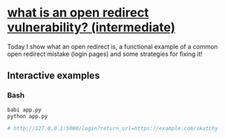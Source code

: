 # [what is an open redirect vulnerability? (intermediate)](https://youtu.be/ziGvS7XLWDU)

Today I show what an open redirect is, a functional example of a common open redirect mistake (login pages) and some strategies for fixing it!

## Interactive examples

### Bash

```bash
babi app.py
python app.py

# http://127.0.0.1:5000/login?return_url=https://example.com/skatchy
```
